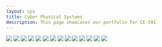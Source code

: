 ```yaml
---
layout: cps
title: Cyber Physical Systems
description: This page showcases our portfolio for CE-591
---
```


![](./1.png)
![](./2.png)
![](./3.png)
![](./4.png)
![](./5.png)
![](./6.png)
![](./7.png)
![](./8.png)
![](./9.png)
![](./10.png)
![](./11.png)
![](./12.png)
![](./13.png)
![](./14.png)
